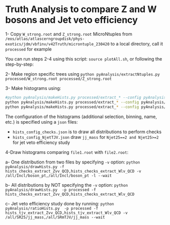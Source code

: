 # Truth Analysis to compare Z and W bosons and Jet veto efficiency #

1- Copy `W_strong.root` and `Z_strong.root` MicroNtuples from `/eos/atlas/atlascerngroupdisk/phys-exotics/jdm/vbfinv/v42Truth/microntuple_230420` to a local directory, call it `processed` for example

You can run steps 2-4 using this script: `source plotAll.sh`, or following the step-by-step:

2- Make region specific trees using `python pyAnalysis/extractNtuples.py processed/W_strong.root processed/Z_strong.root`

3- Make histograms  using:
``` bash
#python pyAnalysis/makeHists.py processed/extract_* --config pyAnalysis/hists_config_checks.json --treename nominal --eventWeight "w" --newOutputs --name checks_
python pyAnalysis/makeHists.py processed/extract_* --config pyAnalysis/hists_config_Vdefs.json --treename nominal --eventWeight "1000*w" --newOutputs --name checks_
python pyAnalysis/makeHists.py processed/extract_* --config pyAnalysis/hists_config_NjetTJV_Vdefs.json --treename nominal --eventWeight "1000*w" --newOutputs --name tjv_
```
The configuration of the histograms (additional selection, binning, name, etc.) is specified using a `json` files:
- `hists_config_checks.json` is to draw all distributions to perform checks
- `hists_config_NjetTJV.json` draw `jj_mass` for `Njet25==2 and Njet25>=2` for jet veto efficiency study

4-Draw histograms comparing `file1.root` with `file2.root`:

a- One distribution from two files by specifying `-v` option: `python pyAnalysis/drawHists.py -f hists_checks_extract_Zvv_QCD,hists_checks_extract_Wlv_QCD -v /all/Incl/boson_pt,/all/Incl/boson_pt -l --wait`

b- All distributions by NOT specifying the `-v` option: `python pyAnalysis/drawHists.py  -p processed -f hists_checks_extract_Zvv_QCD,hists_checks_extract_Wlv_QCD`

c- Jet veto efficiency study done by running: `python pyAnalysis/ratioHists.py  -p processed -f hists_tjv_extract_Zvv_QCD,hists_tjv_extract_Wlv_QCD -v /all/SR25/jj_mass,/all/SRmTJV/jj_mass --wait`

